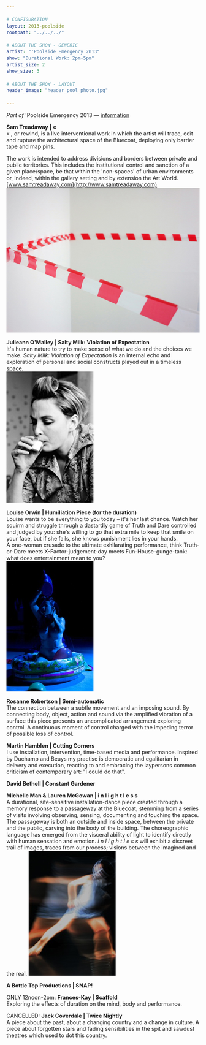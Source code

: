 ```yaml
---

# CONFIGURATION
layout: 2013-poolside
rootpath: "../../../"

# ABOUT THE SHOW - GENERIC
artist: "'Poolside Emergency 2013"
show: "Durational Work: 2pm-5pm"
artist_size: 2
show_size: 3

# ABOUT THE SHOW - LAYOUT
header_image: "header_pool_photo.jpg"

---
```

*Part of* 'Poolside Emergency 2013 — [information](/current/2013-poolside/index.html)    
    
**Sam Treadaway |   «**    
« , or rewind,  is a live interventional work in which the artist will trace, edit and rupture the architectural space of the Bluecoat, deploying only barrier tape and map pins.    

The work is intended to address divisions and borders between  private and public territories. This includes the institutional control and sanction of a given place/space, be that within the 'non-spaces' of urban environments or, indeed, within the gallery setting and by extension the Art World.              [www.samtreadaway.com](http://www.samtreadaway.com)     
![Sam Treadaway](2.jpg)    

**Julieann O'Malley | Salty Milk: Violation of Expectation**   
It's human nature to try to make sense of what we do and the choices we make. *Salty Milk: Violation of Expectation* is an internal echo and exploration of personal and social constructs played out in a timeless space.        
![Julieann O'Malley](saltymilkbw1.jpg)                
    
**Louise Orwin | Humiliation Piece (for the duration)**    
Louise wants to be everything to you today – it's her last chance. Watch her squirm and struggle through a dastardly game of Truth and Dare controlled and judged by you: she's willing to go that extra mile to keep that smile on your face, but if she fails, she knows punishment lies in your hands.        
A one-woman crusade to the ultimate exhilarating performance, think Truth-or-Dare meets X-Factor-judgement-day meets Fun-House-gunge-tank: what does entertainment mean to you?    
![Louise Orwin](orwin.jpg)    
        
**Rosanne Robertson | Semi-automatic**    
The connection between a subtle movement and an imposing sound. By connecting body, object, action and sound via the amplified vibration of a surface this piece presents an uncomplicated arrangement exploring control. A continuous moment of control charged with the impeding terror of possible loss of control.
        
**Martin Hamblen | Cutting Corners**    
I use installation, intervention, time-based media and performance. Inspired by Duchamp and Beuys my practise is democratic and egalitarian in delivery and execution, reacting to and embracing the laypersons common criticism of contemporary art: "I could do that".    

**David Bethell | Constant Gardener**    
        
**Michelle Man & Lauren McGowan | i n l i g h t l e s s**    
A durational, site-sensitive installation-dance piece created through a memory response to a passageway at the Bluecoat, stemming from a series of visits involving observing, sensing, documenting and touching the space. The passageway is both an outside and inside space, between the private and the public, carving into the body of the building. The choreographic language has emerged from the visceral ability of light to identify directly with human sensation and emotion. *i n l i g h t l e s s*  will exhibit a discreet trail of images, traces from our process; visions between the imagined and the real.
![inlightless](inlightless.jpg)    
        
**A Bottle Top Productions | SNAP!**   
    
ONLY 12noon-2pm: **Frances-Kay | Scaffold**     
Exploring the effects of duration on the mind, body and performance.   
    
CANCELLED: **Jack Coverdale | Twice Nightly**    
A piece about the past, about a changing country and a change in culture. A piece about forgotten stars and fading sensibilities in the spit and sawdust theatres which used to dot this country.
